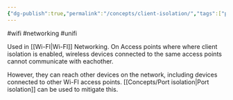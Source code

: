 ```yaml
---
{"dg-publish":true,"permalink":"/concepts/client-isolation/","tags":["public"],"noteIcon":"1","created":"2023-08-15T14:20:40.000+02:00","updated":"2022-12-23T10:22:06.000+01:00"}
---
```


#wifi #networking #unifi 

Used in [[Wi-FI\|Wi-FI]] Networking. On Access points where where client isolation is enabled, wireless devices connected to the same access points cannot communicate with eachother. 

However, they can reach other devices on the network, including devices connected to other Wi-FI access points. [[Concepts/Port isolation\|Port isolation]] can be used to mitigate this.